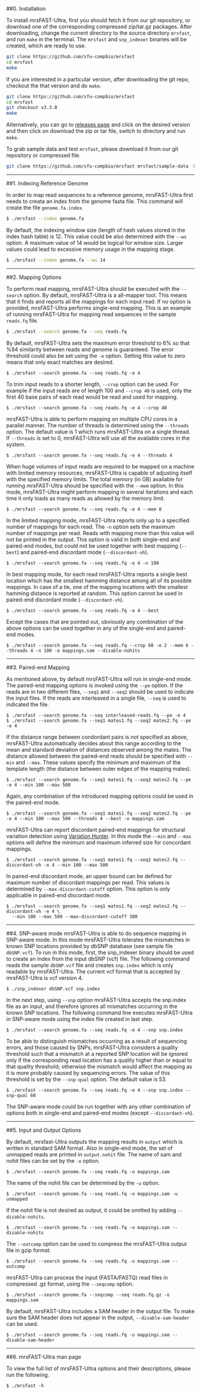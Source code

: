 ##0. Installation

To install mrsFAST-Ultra, first you should fetch it from our git repository, or download one of the corresponding compressed zip/tar.gz packages. After downloading, change the current directory to the source directory `mrsfast`, and run `make` in the terminal. The `mrsfast` and `snp_indexer` binaries will be created, which are ready to use.

```bash
git clone https://github.com/sfu-compbio/mrsfast
cd mrsfast
make
```

If you are interested in a particular version, after downloading the git repo, checkout the that version and do `make`.

```bash
git clone https://github.com/sfu-compbio/mrsfast
cd mrsfast
git checkout v3.3.0
make
```

Alternatively, you can go to [releases page](https://github.com/sfu-compbio/mrsfast/releases) and click on the desired version and then click on download the zip or tar file, switch to directory and run `make`. 

To grab sample data and test `mrsfast`, please download it from our git repository or compressed file.

```bash
git clone https://github.com/sfu-compbio/mrsfast mrsfast/sample-data -b sample-data
```

----

##1. Indexing Reference Genome

In order to map read sequences to a reference genome, mrsFAST-Ultra first needs to creata an index from the genome fasta file. This command will create the file `genome.fa.index`.

```bash
$ ./mrsfast --index genome.fa
```


By default, the indexing window size (length of hash values stored in the index hash table) is 12. This value could be also determined with the `--ws` option. A maximum value of 14 would be logical for window size. Larger values could lead to excessive memory usage in the mapping stage.

```bash
$ ./mrsfast --index genome.fa --ws 14
```

----

##2. Mapping Options

To perform read mapping, mrsFAST-Ultra should be executed with the `--search` option. By default, mrsFAST-Ultra is a all-mapper tool. This means that it finds and reports all the mappings for each input read. If no option is provided, mrsFAST-Ultra performs single-end mapping. This is an example of running mrsFAST-Ultra for mapping read sequences in the sample `reads.fq` file.

```bash
$ ./mrsfast --search genome.fa --seq reads.fq
```

By default, mrsFAST-Ultra sets the maximum error threshold to 6% so that %94 similarity between reads and genome is guaranteed. The error threshold could also be set using the `-e` option. Setting this value to zero means that only exact matches are desired.

```
$ ./mrsfast --search genome.fa --seq reads.fq -e 4
```

To trim input reads to a shorter length, `--crop` option can be used. For example if the input reads are of length 100 and `--crop 40` is used, only the first 40 base pairs of each read would be read and used for mapping.

```
$ ./mrsfast --search genome.fa --seq reads.fq -e 4 --crop 40
```

mrsFAST-Ultra is able to perform mapping on multiple CPU cores in a parallel manner. The number of threads is determined using the `--threads` option. The default value is 1 which runs mrsFAST-Ultra on a single thread. If `--threads` is set to 0, mrsFAST-Ultra will use all the available cores in the system.

```
$ ./mrsfast --search genome.fa --seq reads.fq -e 4 --threads 4
```

When huge volumes of input reads are required to be mapped on a machine with limited memory resources, mrsFAST-Ultra is capable of adjusting itself with the specified memory limits. The total memory (in GB) available for running mrsFAST-Ultra should be specified with the `--mem` option. In this mode, mrsFAST-Ultra might perform mapping in several iterations and each time it only loads as many reads as allowed by the memory limit.

```
$ ./mrsfast --search genome.fa --seq reads.fq -e 4 --mem 8
```

In the limited mapping mode, mrsFAST-Ultra reports only up to a specified number of mappings for each read. The `-n` option sets the maximum number of mappings per read. Reads with mapping more than this value will not be printed in the output. This option is valid in both single-end and paired-end modes, but could not be used together with best mapping (`--best`) and paired-end discordant mode (`--discordant-vh`).

```
$ ./mrsfast --search genome.fa --seq reads.fq -e 4 -n 100
```

In best mapping mode, for each read mrsFAST-Ultra reports a single best location which has the smallest hamming distance among all of its possible mappings. In case of a tie, one of the mapping locations with the smallest hamming distance is reported at random. This option cannot be used in paired-end discordant mode (`--discordant-vh`).

```
$ ./mrsfast --search genome.fa --seq reads.fq -e 4 --best
```

Except the cases that are pointed out, obviously any combination of the above options can be used together in any of the single-end and paired-end modes.

```
$ ./mrsfast --search genome.fa --seq reads.fq --crop 60 -e 2 --mem 6 --threads 4 -n 100 -o mappings.sam --disable-nohits
```

----

##3. Paired-end Mapping

As mentioned above, by default mrsFAST-Ultra will run in single-end mode. The paired-end mapping options is invoked using the `--pe` option. If the reads are in two different files, `--seq1` and `--seq2` should be used to indicate the input files. If the reads are interleaved in a single file, `--seq` is used to indicated the file.

```
$ ./mrsfast --search genome.fa --seq interleaved-reads.fq --pe -e 4
$ ./mrsfast --search genome.fa --seq1 mates1.fq --seq2 mates2.fq --pe -e 4
```

If the distance range between condordant pairs is not specified as above, mrsFAST-Ultra automatically decides about this range according to the mean and standard deviation of distances observed among the mates. The distance allowed between the paired-end reads should be specified with `--min` and `--max`. These values specify the minimum and maximum of the template length (the distance between outer edges of the mapping mates).

```
$ ./mrsfast --search genome.fa --seq1 mates1.fq --seq2 mates2.fq --pe -e 4 --min 100 --max 500
```

Again, any combination of the introduced mapping options could be used in the paired-end mode.

```
$ ./mrsfast --search genome.fa --seq1 mates1.fq --seq2 mates2.fq --pe -e 4 --min 100 --max 500 --threads 4 --best -o mappings.sam
```
mrsFAST-Ultra can report discordant paired-end mappings for structural variation detection using [Variation Hunter](http://variationhunter.sf.net). In this mode the `--min` and `--max` options will define the minimum and maximum inferred size for concordant mappings.

```
$ ./mrsfast --search genome.fa --seq1 mates1.fq --seq2 mates2.fq --discordant-vh -e 4 --min 100 --max 500
```

In paired-end discordant mode, an upper bound can be defined for maximum number of discordant mappings per read. This values is determined by `--max-discordant-cutoff` option. This option is only applicable in paired-end discordant mode.

```
$ ./mrsfast --search genome.fa --seq1 mates1.fq --seq2 mates2.fq --discordant-vh -e 4 \ 
  --min 100 --max 500 --max-discordant-cutoff 300
```

----

##4. SNP-aware mode
mrsFAST-Ultra is able to do sequence mapping in SNP-aware mode. In this mode mrsFAST-Ultra tolerates the mismatches in known SNP locations provided by dbSNP database (see sample file `dbSNP.vcf`). To run in this mode, first, the snp_indexer binary should be used to create an index from the input dbSNP (vcf) file. The following command reads the sample `dbSNP.vcf` file and creates `snp.index` which is only readable by mrsFAST-Ultra. The current vcf format that is accepted by mrsFAST-Ultra is vcf version 4.

```
$ ./snp_indexer dbSNP.vcf snp.index
```

In the next step, using `--snp` option mrsFAST-Ultra accepts the snp.index file as an input, and therefore ignores all mismatches occurring in the known SNP locations. The following command line executes mrsFAST-Ultra in SNP-aware mode using the index file created in last step.

```
$ ./mrsfast --search genome.fa --seq reads.fq -e 4 --snp snp.index
```

To be able to distinguish mismatches occurring as a result of sequencing errors, and those caused by SNPs, mrsFAST-Ultra considers a quality threshold such that a mismatch at a reported SNP location will be ignored only if the corresponding read location has a quality higher than or equal to that quality threshold; otherwise the mismatch would affect the mapping as it is more probably caused by sequencing errors. The value of this threshold is set by the `--snp-qual` option. The default value is 53.

```
$ ./mrsfast --search genome.fa --seq reads.fq -e 4 --snp snp.index --snp-qual 60
```

The SNP-aware mode could be run together with any other combination of options both in single-end and paired-end modes (except `--discordant-vh`).

----

##5. Input and Output Options

By default, mrsfast-Ultra outputs the mapping results in `output` which is written in standard SAM format. Also in single-end mode, the set of unmapped reads are printed in `output.nohit` file. The name of sam and nohit files can be set by the `-o` option.

```
$ ./mrsfast --search genome.fa --seq reads.fq -o mappings.sam
```

The name of the nohit file can be determined by the `-u` option.

```
$ ./mrsfast --search genome.fa --seq reads.fq -o mappings.sam -u unmapped
```

If the nohit file is not desired as output, it could be omitted by adding `--disable-nohits`.

```
$ ./mrsfast --search genome.fa --seq reads.fq -o mappings.sam --disable-nohits
```

The `--outcomp` option can be used to compress the mrsFAST-Ultra output file in gzip format.

```
$ ./mrsfast --search genome.fa --seq reads.fq -o mappings.sam --outcomp
```

mrsFAST-Ultra can process the input (FASTA/FASTQ) read files in compressed .gz format, using the `--seqcomp` option.

```
$ ./mrsfast --search genome.fa --seqcomp --seq reads.fq.gz -o mappings.sam
```

By default, mrsFAST-Ultra includes a SAM header in the output file. To make sure the SAM header does not appear in the output, `--disable-sam-header` can be used.

```
$ ./mrsfast --search genome.fa --seq reads.fq -o mappings.sam --disable-sam-header
```

----
##6. mrsFAST-Ultra man page

To view the full list of mrsFAST-Ultra options and their descriptions, please run the following.

```
$ ./mrsfast -h
```
